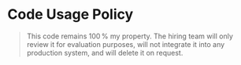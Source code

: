 # Code Usage Policy

> This code remains 100 % my property. The hiring team will only review it for evaluation purposes, will not integrate it into any production system, and will delete it on request.